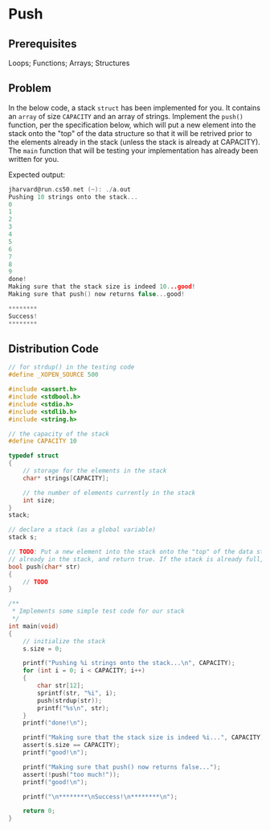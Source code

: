 # Push

## Prerequisites
Loops; Functions; Arrays; Structures

## Problem
In the below code, a stack <code>struct</code> has been implemented for you. It contains an <code>array</code> of size <code>CAPACITY</code> and an array of strings. Implement the <code>push()</code> function, per the specification below, which will put a new element into the stack onto the "top" of the data structure so that it will be retrived prior to the elements
already in the stack (unless the stack is already at CAPACITY). The <code>main</code> function that will be testing your implementation has already been written for you.

Expected output:
```c
jharvard@run.cs50.net (~): ./a.out
Pushing 10 strings onto the stack...
0
1
2
3
4
5
6
7
8
9
done!
Making sure that the stack size is indeed 10...good!
Making sure that push() now returns false...good!

********
Success!
********
```

## Distribution Code

```c
// for strdup() in the testing code
#define _XOPEN_SOURCE 500

#include <assert.h>
#include <stdbool.h>
#include <stdio.h>
#include <stdlib.h>
#include <string.h>

// the capacity of the stack
#define CAPACITY 10

typedef struct
{
    // storage for the elements in the stack
    char* strings[CAPACITY];

    // the number of elements currently in the stack
    int size;
}
stack;

// declare a stack (as a global variable)
stack s;

// TODO: Put a new element into the stack onto the "top" of the data structure so that it will be retrived prior to the elements
// already in the stack, and return true. If the stack is already full, return false.
bool push(char* str)
{
	// TODO
}

/**
 * Implements some simple test code for our stack
 */
int main(void)
{
    // initialize the stack
    s.size = 0;

    printf("Pushing %i strings onto the stack...\n", CAPACITY);
    for (int i = 0; i < CAPACITY; i++)
    {
        char str[12];
        sprintf(str, "%i", i);
        push(strdup(str));
        printf("%s\n", str);
    }
    printf("done!\n");

    printf("Making sure that the stack size is indeed %i...", CAPACITY);
    assert(s.size == CAPACITY);
    printf("good!\n");

    printf("Making sure that push() now returns false...");
    assert(!push("too much!"));
    printf("good!\n");

    printf("\n********\nSuccess!\n********\n");

    return 0;
}

```